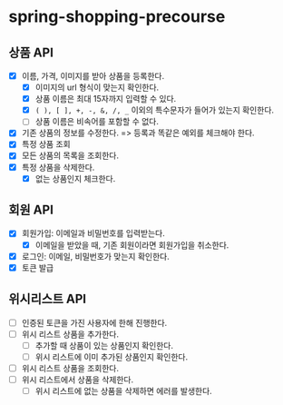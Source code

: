 # spring-shopping-precourse

## 상품 API
-[x] 이름, 가격, 이미지를 받아 상품을 등록한다.
  - [x] 이미지의 url 형식이 맞는지 확인한다.
  - [x] 상품 이름은 최대 15자까지 입력할 수 있다. 
  - [x] `( ), [ ], +, -, &, /, _` 이외의 특수문자가 들어가 있는지 확인한다.
  - [ ] 상품 이름은 비속어를 포함할 수 없다. 
-[x] 기존 상품의 정보를 수정한다. => 등록과 똑같은 예외를 체크해야 한다.
-[x] 특정 상품 조회
-[x] 모든 상품의 목록을 조회한다.
-[x] 특정 상품을 삭제한다. 
  -[x] 없는 상품인지 체크한다. 

## 회원 API
-[x] 회원가입: 이메일과 비밀번호를 입력받는다. 
  -[x] 이메일을 받았을 때, 기존 회원이라면 회원가입을 취소한다.
-[x] 로그인: 이메일, 비밀번호가 맞는지 확인한다.
-[x] 토큰 발급

## 위시리스트 API
-[ ] 인증된 토큰을 가진 사용자에 한해 진행한다.
- [ ] 위시 리스트 상품을 추가한다. 
  - [ ] 추가할 때 상품이 있는 상품인지 확인한다.
  - [ ] 위시 리스트에 이미 추가된 상품인지 확인한다.
- [ ] 위시 리스트 상품을 조회한다.
-[ ] 위시 리스트에서 상품을 삭제한다.
  - [ ] 위시 리스트에 없는 상품을 삭제하면 에러를 발생한다. 